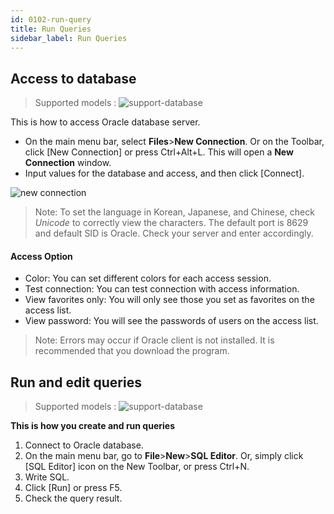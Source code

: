 ```yaml
---
id: 0102-run-query
title: Run Queries
sidebar_label: Run Queries
---
```



## Access to database

> Supported models :
> ![support-database](<http://www.sqlgate.com/docs-badge/oracle,mysql,mariadb,postgresql,sqlserver,db2,tibero>)

This is how to access Oracle database server.

- On the main menu bar, select **Files**>**New Connection**. Or on the Toolbar, click [New Connection] or press Ctrl+Alt+L. This will open a **New Connection** window. 
- Input values for the database and access, and then click [Connect].

![new connection](https://s3.ap-northeast-2.amazonaws.com/sqlgate-resource/captures/start/new-connection-en.png)

> Note: To set the language in Korean, Japanese, and Chinese, check *Unicode* to correctly view the characters. The default port is 8629 and default SID is Oracle. Check your server and enter accordingly.

#### Access Option

- Color: You can set different colors for each access session.
- Test connection: You can test connection with access information.
- View favorites only: You will only see those you set as favorites on the access list.
- View password: You will see the passwords of users on the access list.
> Note: Errors may occur if Oracle client is not installed. It is recommended that you download the program.


## Run and edit queries

> Supported models :
> ![support-database](<http://www.sqlgate.com/docs-badge/oracle,mysql,mariadb,postgresql,sqlserver,db2,tibero>)

**This is how you create and run queries**
1. Connect to Oracle database.
2. On the main menu bar, go to **File**>**New**>**SQL Editor**. Or, simply click [SQL Editor] icon on the New Toolbar, or press Ctrl+N.
3. Write SQL.
4. Click [Run] or press F5.
5. Check the query result.